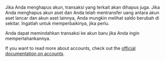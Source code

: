Jika Anda menghapus akun, transaksi yang terkait akan dihapus juga. Jika Anda menghapus akun aset dan Anda telah mentransfer uang antara akun aset lancar dan akun aset lainnya, Anda mungkin melihat saldo berubah di sekitar. Ingatlah untuk memperbaikinya, jika perlu.

Anda dapat memindahkan transaksi ke akun baru jika Anda ingin mempertahankannya.

If you want to read more about accounts, check out the [official documentation on accounts](https://docs.firefly-iii.org/concepts/accounts).